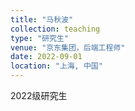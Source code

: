 ```yaml
---
title: "马秋波"
collection: teaching
type: "研究生"
venue: "京东集团，后端工程师"
date: 2022-09-01
location: "上海, 中国"
---
```

2022级研究生
